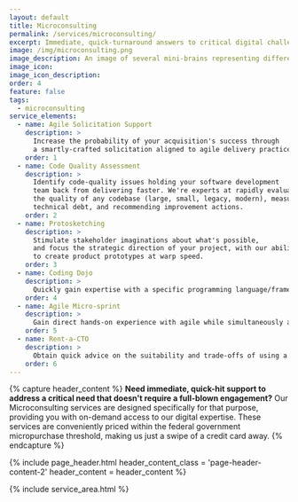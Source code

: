 ```yaml
---
layout: default
title: Microconsulting
permalink: /services/microconsulting/
excerpt: Immediate, quick-turnaround answers to critical digital challenges or questions.
image: /img/microconsulting.png
image_description: An image of several mini-brains representing different types of microconsulting services.
image_icon:
image_icon_description:
order: 4
feature: false
tags:
  - microconsulting
service_elements:
  - name: Agile Solicitation Support
    description: >
      Increase the probability of your acquisition's success through
      a smartly-crafted solicitation aligned to agile delivery practices. Our team of technical and acquisition experts thoroughly review and recommend improvements to your solicitation package.
    order: 1
  - name: Code Quality Assessment
    description: >
      Identify code-quality issues holding your software development
      team back from delivering faster. We're experts at rapidly evaluating
      the quality of any codebase (large, small, legacy, modern), measuring
      technical debt, and recommending improvement actions.
    order: 2
  - name: Protosketching
    description: >
      Stimulate stakeholder imaginations about what's possible,
      and focus the strategic direction of your project, with our ability
      to create product prototypes at warp speed.
    order: 3
  - name: Coding Dojo
    description: >
      Quickly gain expertise with a specific programming language/framework, development practice, or technology through one of our well-orchestrated mini-coding bootcamps.
    order: 4
  - name: Agile Micro-sprint
    description: >
      Gain direct hands-on experience with agile while simultaneously advancing the development of your software product through a facilitated multi-day agile workshop.
    order: 5
  - name: Rent-a-CTO
    description: >
      Obtain quick advice on the suitability and trade-offs of using a particular architectural pattern, delivery practice, or technology from one of our digital experts.
    order: 6
---
```


{% capture header_content %}
  <strong>Need immediate, quick-hit support to address a critical need that doesn't require a full-blown engagement?</strong> Our Microconsulting services are designed specifically for that purpose, providing you with on-demand access to our digital expertise. These services are conveniently priced within the federal government micropurchase threshold, making us just a swipe of a credit card away.
{% endcapture %}

{% include page_header.html
  header_content_class = 'page-header-content-2'
  header_content = header_content
%}

{% include service_area.html %}
